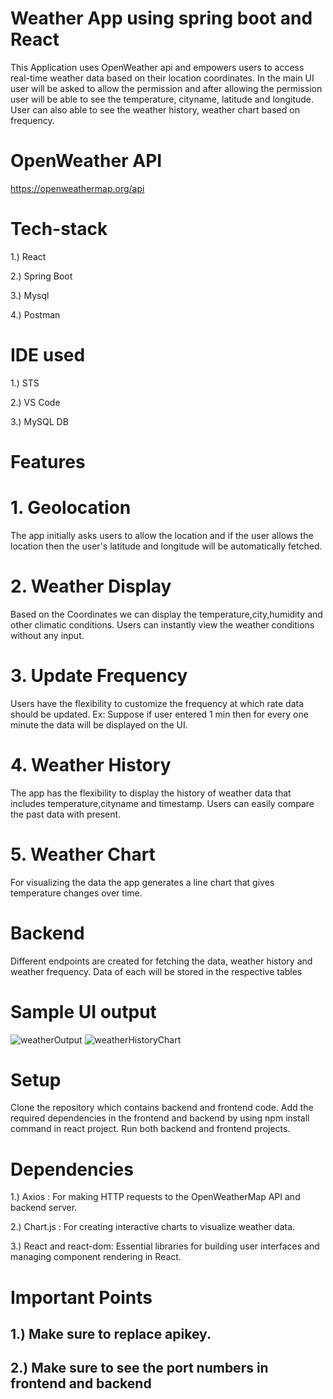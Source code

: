 # Weather App using spring boot and React

This Application uses OpenWeather api and empowers users to access real-time weather data based on their location coordinates. In the main UI user will be asked to allow the permission and after allowing
the permission user will be able to see the temperature, cityname, latitude and longitude. 
User can also able to see the weather history, weather chart based on frequency.

# OpenWeather API
<a>https://openweathermap.org/api</a>

# Tech-stack
1.) React

2.) Spring Boot

3.) Mysql

4.) Postman

# IDE used

1.) STS

2.) VS Code

3.) MySQL DB

# Features 

# 1. Geolocation

The app initially asks users to allow the location and if the user allows the location then the user's latitude and longitude will be automatically fetched.

# 2. Weather Display

Based on the Coordinates we can display the temperature,city,humidity and other climatic conditions. Users can instantly view the weather conditions without any input.

# 3.  Update Frequency

Users have the flexibility to customize the frequency at which rate data should be updated.
Ex: Suppose if user entered 1 min then for every one minute the data will be displayed on the UI.

# 4.  Weather History

The app has the flexibility to display the history of weather data that includes temperature,cityname and timestamp. Users can easily compare the past data with present.

# 5.  Weather Chart

For visualizing the data the app generates a line chart that gives temperature changes over time.

# Backend

Different endpoints are created for fetching the data, weather history and weather frequency.
Data of each will be stored in the respective tables

# Sample UI output

![weatherOutput](https://github.com/sampathpavan/weatherproject/assets/73058239/7ddaf0f4-ae5d-4661-91ec-baec43418016)
![weatherHistoryChart](https://github.com/sampathpavan/weatherproject/assets/73058239/e9a50c50-8473-4573-b6c6-6a3b552e40e4)


# Setup

Clone the repository which contains backend and frontend code.
Add the required dependencies in the frontend and backend by using npm install command in react project.
Run both backend and frontend projects.

# Dependencies

1.) Axios : For making HTTP requests to the OpenWeatherMap API and backend server.

2.) Chart.js : For creating interactive charts to visualize weather data.

3.) React and react-dom: Essential libraries for building user interfaces and managing component rendering in React.

# Important Points

## 1.) Make sure to replace apikey.
## 2.) Make sure to see the port numbers in frontend and backend


